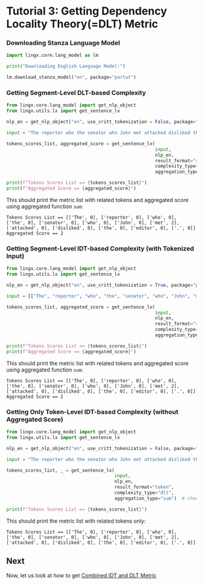 # Tutorial 3: Getting Dependency Locality Theory(=DLT) Metric

### Downloading Stanza Language Model

```python
import lingx.core.lang_model as lm

print("Downloading English Language Model:")

lm.download_stanza_model("en", package="partut")
```

### Getting Segment-Level DLT-based Complexity

```python
from lingx.core.lang_model import get_nlp_object
from lingx.utils.lx import get_sentence_lx

nlp_en = get_nlp_object("en", use_critt_tokenization = False, package="partut")

input = "The reporter who the senator who John met attacked disliked the editor."

tokens_scores_list, aggregated_score = get_sentence_lx(
                                                       input,
                                                       nlp_en,
                                                       result_format="segment",
                                                       complexity_type="dlt", 
                                                       aggregation_type="sum")  # choose `sum`, `max` or `mean`

print(f"Tokens Scores List == {tokens_scores_list}")
print(f"Aggregated Score == {aggregated_score}")
```
This should print the metric list with related tokens and aggregated score using aggregated function `sum`:

```console
Tokens Scores List == [['The', 0], ['reporter', 0], ['who', 0], ['the', 0], ['senator', 0], ['who', 0], ['John', 0], ['met', 2], ['attacked', 0], ['disliked', 0], ['the', 0], ['editor', 0], ['.', 0]]
Aggregated Score == 2
```

### Getting Segment-Level IDT-based Complexity (with Tokenized Input)

```python
from lingx.core.lang_model import get_nlp_object
from lingx.utils.lx import get_sentence_lx

nlp_en = get_nlp_object("en", use_critt_tokenization = True, package="partut")

input = [["The", "reporter", "who", "the", "senator", "who", "John", "met", "attacked"], ["disliked", "the", "editor", "."]]

tokens_scores_list, aggregated_score = get_sentence_lx(
                                                       input,
                                                       nlp_en,
                                                       result_format="segment",
                                                       complexity_type="dlt", 
                                                       aggregation_type="sum")  # choose `sum`, `max` or `mean`

print(f"Tokens Scores List == {tokens_scores_list}")
print(f"Aggregated Score == {aggregated_score}")
```
This should print the metric list with related tokens and aggregated score using aggregated function `sum`:

```console
Tokens Scores List == [['The', 0], ['reporter', 0], ['who', 0], ['the', 0], ['senator', 0], ['who', 0], ['John', 0], ['met', 2], ['attacked', 0], ['disliked', 0], ['the', 0], ['editor', 0], ['.', 0]]
Aggregated Score == 2
```

### Getting Only Token-Level IDT-based Complexity (without Aggregated Score)

```python
from lingx.core.lang_model import get_nlp_object
from lingx.utils.lx import get_sentence_lx

nlp_en = get_nlp_object("en", use_critt_tokenization = False, package="partut")

input = "The reporter who the senator who John met attacked disliked the editor."

tokens_scores_list, _ = get_sentence_lx(
                                        input,
                                        nlp_en,
                                        result_format="token",
                                        complexity_type="dlt", 
                                        aggregation_type="sum")  # choose `sum`, `max` or `mean`

print(f"Tokens Scores List == {tokens_scores_list}")
```
This should print the metric list with related tokens only:

```console
Tokens Scores List == [['The', 0], ['reporter', 0], ['who', 0], ['the', 0], ['senator', 0], ['who', 0], ['John', 0], ['met', 2], ['attacked', 0], ['disliked', 0], ['the', 0], ['editor', 0], ['.', 0]]
```  

## Next

Now, let us look at how to get [Combined IDT and DLT Metric](TUTORIAL_4_IDT_DLT.md)
